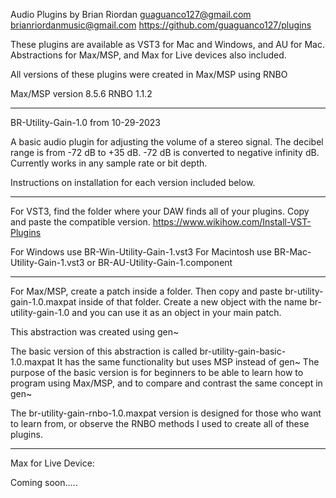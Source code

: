 Audio Plugins by Brian Riordan
guaguanco127@gmail.com
brianriordanmusic@gmail.com
https://github.com/guaguanco127/plugins

These plugins are available as VST3 for Mac and Windows, and AU for Mac. 
Abstractions for Max/MSP, and Max for Live devices also included. 

All versions of these plugins were created in Max/MSP using RNBO 

Max/MSP version 8.5.6
RNBO 1.1.2

------------------------------------------------

BR-Utility-Gain-1.0 from 10-29-2023

A basic audio plugin for adjusting the volume of a stereo signal. 
The decibel range is from -72 dB to +35 dB.
-72 dB is converted to negative infinity dB.
Currently works in any sample rate or bit depth. 

Instructions on installation for each version included below. 

-------------------------------------------------


For VST3, find the folder where your DAW finds all of your plugins. 
Copy and paste the compatible version. 
https://www.wikihow.com/Install-VST-Plugins


For Windows use BR-Win-Utility-Gain-1.vst3 
For Macintosh use BR-Mac-Utility-Gain-1.vst3 or BR-AU-Utility-Gain-1.component

--------------------------------------------------

For Max/MSP, create a patch inside a folder. Then copy and paste br-utility-gain-1.0.maxpat inside of that folder. Create a new object with the name br-utility-gain-1.0 and you can use it as an object in your main patch. 

This abstraction was created using gen~ 

The basic version of this abstraction is called br-utility-gain-basic-1.0.maxpat
It has the same functionality but uses MSP instead of gen~
The purpose of the basic version is for beginners to be able to learn how to program using Max/MSP, and to compare and contrast the same concept in gen~ 

The br-utility-gain-rnbo-1.0.maxpat version is designed for those who want to learn from, or observe the RNBO methods I used to create all of these plugins. 

--------------------------------------------------

Max for Live Device:

Coming soon.....
 